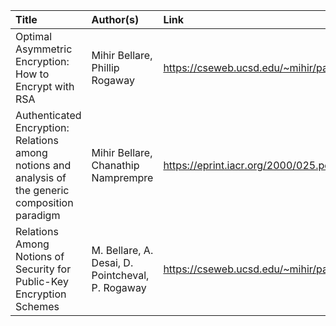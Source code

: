 | Title | Author(s) | Link |
| :-----| :----- | :-----|
|Optimal Asymmetric Encryption: How to Encrypt with RSA |Mihir Bellare, Phillip Rogaway|https://cseweb.ucsd.edu/~mihir/papers/oaep.pdf|
|Authenticated Encryption: Relations among notions and analysis of the generic composition paradigm | Mihir Bellare, Chanathip Namprempre|https://eprint.iacr.org/2000/025.pdf|
|Relations Among Notions of Security for Public-Key Encryption Schemes|M. Bellare, A. Desai, D. Pointcheval, P. Rogaway|https://cseweb.ucsd.edu/~mihir/papers/relations.pdf|
